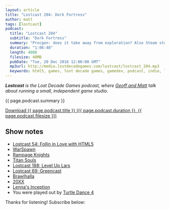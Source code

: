 ```yaml
---
layout: article
title: "Lostcast 204: Dork Fortress"
author: matt
tags: [lostcast]
podcast:
  title: "Lostcast 204"
  subtitle: "Dork Fortress"
  summary: "Procgen: does it take away from exploration? Also Steam store changes and of course randomness."
  duration: "1:06:48"
  length: 4008
  filesize: 48MB
  pubDate: "Tue, 20 Dec 2016 12:00:00 GMT"
  mp3url: http://media.lostdecadegames.com/lostcast/lostcast_204.mp3
  keywords: html5, games, lost decade games, gamedev, podcast, indie, lostcast
---
```

_**Lostcast** is the Lost Decade Games podcast, where [Geoff and Matt](/about/) talk about running a small, independent game studio._

{{ page.podcast.summary }}

<a class="download-podcast" href="{{ page.podcast.mp3url }}">
	Download {{ page.podcast.title }} ({{ page.podcast.duration }}, {{ page.podcast.filesize }})
</a>

## Show notes

* [Lostcast 54: Follin in Love with HTML5](http://www.lostdecadegames.com/lostcast-54/)
* [WarSpawn](https://twitter.com/Warspawn)
* [Rampage Knights](http://store.steampowered.com/app/314410/)
* [Titan Souls](http://store.steampowered.com/app/297130/)
* [Lostcast 188: Level Up Lars](http://www.lostdecadegames.com/lostcast-188/)
* [Lostcast 69: Greencast](http://www.lostdecadegames.com/lostcast-69/)
* [Brawlhalla](http://store.steampowered.com/app/291550/)
* [20XX](http://store.steampowered.com/app/322110/)
* [Lenna's Inception](http://lennasinception.com/)
* You were played out by [Turtle Dance 4](https://joshuamorse.bandcamp.com/track/turtle-dance-4)

Thanks for listening! Subscribe below:
